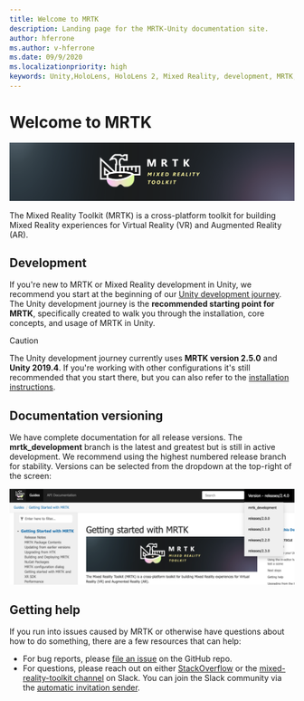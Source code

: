 ```yaml
---
title: Welcome to MRTK
description: Landing page for the MRTK-Unity documentation site.
author: hferrone
ms.author: v-hferrone
ms.date: 09/9/2020
ms.localizationpriority: high
keywords: Unity,HoloLens, HoloLens 2, Mixed Reality, development, MRTK,
---
```


# Welcome to MRTK

![MRTK Logo](../Documentation/Images/MRTK_Logo_Rev.png)

The Mixed Reality Toolkit (MRTK) is a cross-platform toolkit for building Mixed Reality experiences for Virtual Reality (VR) and Augmented Reality (AR). 

## Development 

If you're new to MRTK or Mixed Reality development in Unity, we recommend you start at the beginning of our [Unity development journey](https://docs.microsoft.com/windows/mixed-reality/unity-development-overview?tabs=mrtk%2Chl2). The Unity development journey is the **recommended starting point for MRTK**, specifically created to walk you through the installation, core concepts, and usage of MRTK in Unity. 

> [!CAUTION]
> The Unity development journey currently uses **MRTK version 2.5.0** and **Unity 2019.4**. If you're working with other configurations it's still recommended that you start there, but you can also refer to the [installation instructions](Installation.md).

## Documentation versioning

We have complete documentation for all release versions. The **mrtk_development** branch is the latest and greatest but is still in active development. We recommend using the highest numbered release branch for stability. Versions can be selected from the dropdown at the top-right of the screen:

![MRTK version reference](../Documentation/Images/MRTK-Doc-Versions.png)

## Getting help

If you run into issues caused by MRTK or otherwise have questions about how to do something, there are a few resources that can help:

* For bug reports, please [file an issue](https://github.com/microsoft/MixedRealityToolkit-Unity/issues/new/choose) on the GitHub repo.
* For questions, please reach out on either [StackOverflow](https://stackoverflow.com/questions/tagged/mrtk) or the [mixed-reality-toolkit channel](https://holodevelopers.slack.com/messages/C2H4HT858) on Slack. You can join the Slack community via the [automatic invitation sender](https://holodevelopersslack.azurewebsites.net/).